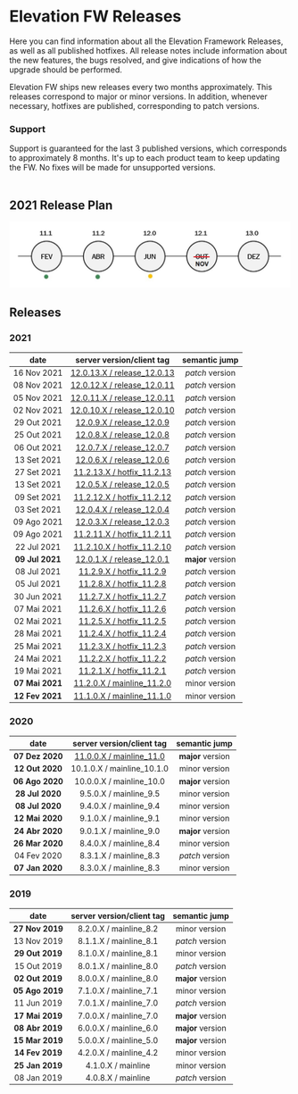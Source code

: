 # Elevation FW Releases

Here you can find information about all the Elevation Framework Releases, as well as all published hotfixes.
All release notes include information about the new features, the bugs resolved, and give indications of how the upgrade should be performed.

Elevation FW ships new releases every two months approximately. This releases correspond to major or minor versions.
In addition, whenever necessary, hotfixes are published, corresponding to patch versions.

### Support
Support is guaranteed for the last 3 published versions, which corresponds to approximately 8 months.
It's up to each product team to keep updating the FW. No fixes will be made for unsupported versions.
<br/><br/>

## 2021 Release Plan
<img src="./images/releasePlan2021.JPG" width="800">

## Releases

### **2021**

| date | server version/client tag | semantic jump |
| :---: | :---: | :---: |
| 16 Nov 2021 | [12.0.13.X / release_12.0.13](./12.0.1.X/README.md#hotfix-12013-16-nov-2021)    | _patch_ version   |
| 08 Nov 2021 | [12.0.12.X / release_12.0.11](./12.0.1.X/README.md#hotfix-12012-8-nov-2021)     | _patch_ version   |
| 05 Nov 2021 | [12.0.11.X / release_12.0.11](./12.0.1.X/README.md#hotfix-12011-5-nov-2021)     | _patch_ version   |
| 02 Nov 2021 | [12.0.10.X / release_12.0.10](./12.0.1.X/README.md#hotfix-12010-2-nov-2021)     | _patch_ version   |
| 29 Out 2021 | [12.0.9.X / release_12.0.9](./12.0.1.X/README.md#hotfix-1209-29-out-2021)       | _patch_ version   |
| 25 Out 2021 | [12.0.8.X / release_12.0.8](./12.0.1.X/README.md#hotfix-1208-25-out-2021)       | _patch_ version   |
| 06 Out 2021 | [12.0.7.X / release_12.0.7](./12.0.1.X/README.md#hotfix-1207-6-out-2021)        | _patch_ version   |
| 13 Set 2021 | [12.0.6.X / release_12.0.6](./12.0.1.X/README.md#hotfix-1206-27-set-2021)       | _patch_ version   |
| 27 Set 2021 | [11.2.13.X / hotfix_11.2.13](./11.2.0.X/README.md#hotfix-11213-27-set-2021)     | _patch_ version   |
| 13 Set 2021 | [12.0.5.X / release_12.0.5](./12.0.1.X/README.md#hotfix-1205-13-set-2021)       | _patch_ version   |
| 09 Set 2021 | [11.2.12.X / hotfix_11.2.12](./11.2.0.X/README.md#hotfix-11212-9-set-2021)      | _patch_ version   |
| 03 Set 2021 | [12.0.4.X / release_12.0.4](./12.0.1.X/README.md#hotfix-1204-3-set-2021)        | _patch_ version   |
| 09 Ago 2021 | [12.0.3.X / release_12.0.3](./12.0.1.X/README.md#hotfix-1203-9-ago-2021)        | _patch_ version   |
| 09 Ago 2021 | [11.2.11.X / hotfix_11.2.11](./11.2.0.X/README.md#hotfix-11211-9-ago-2021)      | _patch_ version   |
| 22 Jul 2021 | [11.2.10.X / hotfix_11.2.10](./11.2.0.X/README.md#hotfix-11210-22-jul-2021)     | _patch_ version   |
| **09 Jul 2021** | [12.0.1.X / release_12.0.1](./12.0.1.X/README.md)                           | **major** version |
| 08 Jul 2021 | [11.2.9.X / hotfix_11.2.9](./11.2.0.X/README.md#hotfix-1129-8-jul-2021)         | _patch_ version   |
| 05 Jul 2021 | [11.2.8.X / hotfix_11.2.8](./11.2.0.X/README.md#hotfix-1128-5-jul-2021)         | _patch_ version   |
| 30 Jun 2021 | [11.2.7.X / hotfix_11.2.7](./11.2.0.X/README.md#hotfix-1127-30-jun-2021)        | _patch_ version   |
| 07 Mai 2021 | [11.2.6.X / hotfix_11.2.6](./11.2.0.X/README.md#hotfix-1126-07-jun-2021)        | _patch_ version   |
| 02 Mai 2021 | [11.2.5.X / hotfix_11.2.5](./11.2.0.X/README.md#hotfix-1125-02-jun-2021)        | _patch_ version   |
| 28 Mai 2021 | [11.2.4.X / hotfix_11.2.4](./11.2.0.X/README.md#hotfix-1124-28-mai-2021)        | _patch_ version   |
| 25 Mai 2021 | [11.2.3.X / hotfix_11.2.3](./11.2.0.X/README.md#hotfix-1123-25-mai-2021)        | _patch_ version   |
| 24 Mai 2021 | [11.2.2.X / hotfix_11.2.2](./11.2.0.X/README.md#hotfix-1122-24-mai-2021)        | _patch_ version   |
| 19 Mai 2021 | [11.2.1.X / hotfix_11.2.1](./11.2.0.X/README.md#hotfix-1121-15-mai-2021)        | _patch_ version   |
| **07 Mai 2021** | [11.2.0.X / mainline_11.2.0](./11.2.0.X/README.md)                          | minor version     |
| **12 Fev 2021** | [11.1.0.X / mainline_11.1.0](./11.1.0.X/README.md)                          | minor version     |

### **2020**

| date | server version/client tag | semantic jump |
| :---: | :---: | :---: |
| **07 Dez 2020** | [11.0.0.X / mainline_11.0](./11.0.0.X/README.md)           | **major** version |
| **12 Out 2020** | 10.1.0.X / mainline_10.1.0                                 | minor version |
| **06 Ago 2020** | 10.0.0.X / mainline_10.0                                   | **major** version |
| **28 Jul 2020** | 9.5.0.X / mainline_9.5                                     | minor version |
| **08 Jul 2020** | 9.4.0.X / mainline_9.4                                     | minor version |
| **12 Mai 2020** | 9.1.0.X / mainline_9.1                                     | minor version |
| **24 Abr 2020** | 9.0.1.X / mainline_9.0                                     | **major** version |
| **26 Mar 2020** | 8.4.0.X / mainline_8.4                                     | minor version |
| 04 Fev 2020 | 8.3.1.X / mainline_8.3                                         | _patch_ version |
| **07 Jan 2020** | 8.3.0.X / mainline_8.3                                     | minor version |

### **2019**

| date | server version/client tag | semantic jump |
| :---: | :---: | :---: |
| **27 Nov 2019** | 8.2.0.X / mainline_8.2                                     | minor version |
| 13 Nov 2019 | 8.1.1.X / mainline_8.1                                         | _patch_ version |
| **29 Out 2019** | 8.1.0.X / mainline_8.1                                     | minor version |
| 15 Out 2019 | 8.0.1.X / mainline_8.0                                         | _patch_ version |
| **02 Out 2019** | 8.0.0.X / mainline_8.0                                     | **major** version |
| **05 Ago 2019** | 7.1.0.X / mainline_7.1                                     | minor version |
| 11 Jun 2019 | 7.0.1.X / mainline_7.0                                         | _patch_ version |
| **17 Mai 2019** | 7.0.0.X / mainline_7.0                                     | **major** version |
| **08 Abr 2019** | 6.0.0.X / mainline_6.0                                     | **major** version |
| **15 Mar 2019** | 5.0.0.X / mainline_5.0                                     | **major** version |
| **14 Fev 2019** | 4.2.0.X / mainline_4.2                                     | minor version |
| **25 Jan 2019** | 4.1.0.X / mainline                                         | minor version |
| 08 Jan 2019 | 4.0.8.X / mainline                                             | _patch_ version |
<br/><br/>
